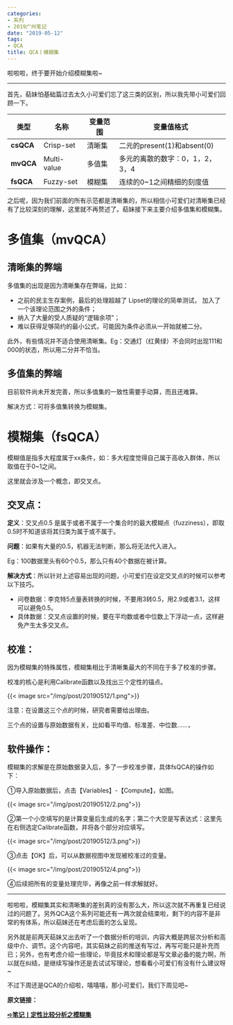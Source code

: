 ```yaml
---
categories:
- 系列
- 2019广州笔记
date: "2019-05-12"
tags:
- QCA
title: QCA丨模糊集
---
```


啦啦啦，终于要开始介绍模糊集啦~
<!--more-->

---

首先，萜妹怕基础篇过去太久小可爱们忘了这三类的区别，所以我先带小可爱们回顾一下。

|**类型**|**名称**|**变量范围**|**变量值格式**|
| ---- | ---- | ---- |  ---- | 
|**csQCA**|Crisp-set|清晰集|二元的present(1)和absent(0)|
|**mvQCA**|Multi-value|多值集|多元的离散的数字：0，1，2，3，4|
|**fsQCA**|Fuzzy-set|模糊集|连续的0~1之间精细的刻度值|

之后呢，因为我们前面的所有示范都是清晰集的，所以相信小可爱们对清晰集已经有了比较深刻的理解，这里就不再赘述了。萜妹接下来主要介绍多值集和模糊集。

# **多值集（mvQCA）**

## **清晰集的弊端**

多值集的出现是因为清晰集存在弊端，比如：

- 之前的民主生存案例，最后的处理超越了 Lipset的理论的简单测试， 加入了一个该理论范围之外的条件；
- 纳入了大量的受人质疑的“逻辑余项”；
- 难以获得足够简约的最小公式，可能因为条件必须从一开始就被二分。

此外，有些情况并不适合使用清晰集。Eg：交通灯（红黄绿）不会同时出现111和000的状态，所以用二分并不恰当。

## **多值集的弊端**

目前软件尚未开发完善，所以多值集的一致性需要手动算，而且还难算。

解决方式：可将多值集转换为模糊集。

# **模糊集（fsQCA）**

模糊值是指多大程度属于xx条件，如：多大程度觉得自己属于高收入群体，所以取值在于0~1之间。

这里就会涉及一个概念，即交叉点。

## **交叉点：**

**定义**：交叉点0.5 是属于或者不属于一个集合时的最大模糊点（fuzziness），即取0.5时不知道该将其归类为属于或不属于。

**问题**：如果有大量的0.5，机器无法判断，那么将无法代入进入。

Eg：100数据里头有60个0.5，那么只有40个数据在被计算。

**解决方式**：所以针对上述容易出现的问题，小可爱们在设定交叉点的时候可以参考以下技巧。

- 问卷数据：李克特5点量表转换的时候，不要用3转0.5，用2.9或者3.1，这样可以避免0.5。
- 具体数据：交叉点设置的时候，要在平均数或者中位数上下浮动一点，这样避免产生太多交叉点。

## **校准：**

因为模糊集的特殊属性，模糊集相比于清晰集最大的不同在于多了校准的步骤。

校准的核心是利用Calibrate函数以及找出三个定性的锚点。

{{< image src="/img/post/20190512/1.png">}}

注意：在设置这三个点的时候，研究者需要给出理由。

三个点的设置与原始数据有关，比如看平均值、标准差、中位数……，

## **软件操作：**

模糊集的求解是在原始数据录入后，多了一步校准步骤，具体fsQCA的操作如下：

①导入原始数据后，点击【Variables】-【Compute】，如图。

{{< image src="/img/post/20190512/2.png">}}

②第一个小空填写的是计算变量后生成的名字；第二个大空是写表达式：这里先在右侧选定Calibrate函数，并将各个部分对应填写。

{{< image src="/img/post/20190512/3.png">}}

③点击【OK】后，可以从数据视图中发现被校准过的变量。

{{< image src="/img/post/20190512/4.png">}}

④后续把所有的变量处理完毕，再像之前一样求解就好。

---

啦啦啦，模糊集其实和清晰集的差别真的没有那么大，所以这次就不再重复已经说过的问题了。另外QCA这个系列可能还有一两次就会结束啦，剩下的内容不是非常的有体系，所以萜妹还在考虑后面的怎么呈现。

另外就是前两天萜妹又出去听了一个数据分析的培训，内容大概是跨层次分析和高级中介、调节。这个内容吧，其实萜妹之前的推送有写过，再写可能只是补充而已；另外，也有考虑介绍一些理论，毕竟技术和理论都是写文章必备的能力啊，所以就在纠结，是继续写操作还是去试试写理论，想看看小可爱们有没有什么建议呀~

不过下周还是QCA的介绍啦，嘻嘻嘻，那小可爱们，我们下周见吧~

**原文链接：**

**[➪笔记丨定性比较分析之模糊集](https://mp.weixin.qq.com/s?__biz=MzIwMDk1OTM2OQ==&mid=2247484681&idx=1&sn=0db6f87642341a60ea2d9aa8f1195dd0&chksm=96f471efa183f8f9e1df43a3834834af12de858a5da9cbbc1d73279952d5ba525415cc9b970b#rd)**